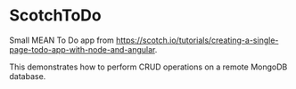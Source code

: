 # ScotchToDo
Small MEAN To Do app from https://scotch.io/tutorials/creating-a-single-page-todo-app-with-node-and-angular.

This demonstrates how to perform CRUD operations on a remote MongoDB database.
